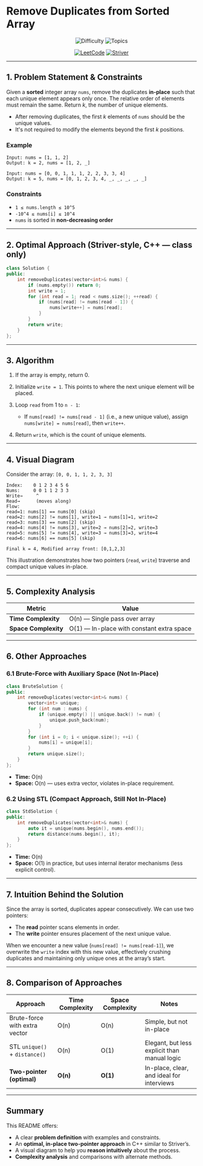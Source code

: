 # Remove Duplicates from Sorted Array

<div align="center">

![Difficulty](https://img.shields.io/badge/Difficulty-🟢%20Easy-brightgreen?style=for-the-badge)
![Topics](https://img.shields.io/badge/Topics-Array%20|%20Two%20Pointers-blue?style=for-the-badge)

[![LeetCode](https://img.shields.io/badge/Solve%20on-LeetCode-black?logo=leetcode\&style=for-the-badge)](https://leetcode.com/problems/remove-duplicates-from-sorted-array/description/)
[![Striver](https://img.shields.io/badge/📖%20Striver-Tutorial-orange?style=for-the-badge)](https://takeuforward.org/data-structure/remove-duplicates-in-place-from-sorted-array/)

</div>

---

## 1. Problem Statement & Constraints

Given a **sorted** integer array `nums`, remove the duplicates **in-place** such that each unique element appears only once. The relative order of elements must remain the same. Return *k*, the number of unique elements.

* After removing duplicates, the first *k* elements of `nums` should be the unique values.
* It's not required to modify the elements beyond the first *k* positions.

### Example

```
Input: nums = [1, 1, 2]
Output: k = 2, nums = [1, 2, _]
```

```
Input: nums = [0, 0, 1, 1, 1, 2, 2, 3, 3, 4]
Output: k = 5, nums = [0, 1, 2, 3, 4, _, _, _, _, _]
```

### Constraints

* `1 ≤ nums.length ≤ 10^5`
* `-10^4 ≤ nums[i] ≤ 10^4`
* `nums` is sorted in **non-decreasing order**

---

## 2. Optimal Approach (Striver-style, C++ — class only)

```cpp
class Solution {
public:
    int removeDuplicates(vector<int>& nums) {
        if (nums.empty()) return 0;
        int write = 1;
        for (int read = 1; read < nums.size(); ++read) {
            if (nums[read] != nums[read - 1]) {
                nums[write++] = nums[read];
            }
        }
        return write;
    }
};
```

---

## 3. Algorithm

1. If the array is empty, return 0.
2. Initialize `write = 1`. This points to where the next unique element will be placed.
3. Loop `read` from 1 to `n - 1`:

   * If `nums[read] != nums[read - 1]` (i.e., a new unique value), assign `nums[write] = nums[read]`, then `write++`.
4. Return `write`, which is the count of unique elements.

---

## 4. Visual Diagram

Consider the array: `[0, 0, 1, 1, 2, 3, 3]`

```
Index:    0 1 2 3 4 5 6
Nums:     0 0 1 1 2 3 3
Write→     ^
Read→      (moves along)
Flow:
read=1: nums[1] == nums[0] (skip)
read=2: nums[2] != nums[1], write=1 → nums[1]=1, write=2
read=3: nums[3] == nums[2] (skip)
read=4: nums[4] != nums[3], write=2 → nums[2]=2, write=3
read=5: nums[5] != nums[4], write=3 → nums[3]=3, write=4
read=6: nums[6] == nums[5] (skip)

Final k = 4, Modified array front: [0,1,2,3]
```

This illustration demonstrates how two pointers (`read`, `write`) traverse and compact unique values in-place.

---

## 5. Complexity Analysis

| Metric               | Value                                     |
| -------------------- | ----------------------------------------- |
| **Time Complexity**  | O(n) — Single pass over array             |
| **Space Complexity** | O(1) — In-place with constant extra space |

---

## 6. Other Approaches

### 6.1 Brute-Force with Auxiliary Space (Not In-Place)

```cpp
class BruteSolution {
public:
    int removeDuplicates(vector<int>& nums) {
        vector<int> unique;
        for (int num : nums) {
            if (unique.empty() || unique.back() != num) {
                unique.push_back(num);
            }
        }
        for (int i = 0; i < unique.size(); ++i) {
            nums[i] = unique[i];
        }
        return unique.size();
    }
};
```

* **Time:** O(n)
* **Space:** O(n) — uses extra vector, violates in-place requirement.

### 6.2 Using STL (Compact Approach, Still Not In-Place)

```cpp
class StdSolution {
public:
    int removeDuplicates(vector<int>& nums) {
        auto it = unique(nums.begin(), nums.end());
        return distance(nums.begin(), it);
    }
};
```

* **Time:** O(n)
* **Space:** O(1) in practice, but uses internal iterator mechanisms (less explicit control).

---

## 7. Intuition Behind the Solution

Since the array is sorted, duplicates appear consecutively. We can use two pointers:

* The **read** pointer scans elements in order.
* The **write** pointer ensures placement of the next unique value.

When we encounter a new value (`nums[read] != nums[read-1]`), we overwrite the `write` index with this new value, effectively crushing duplicates and maintaining only unique ones at the array’s start.

---

## 8. Comparison of Approaches

| Approach                      | Time Complexity | Space Complexity | Notes                                        |
| ----------------------------- | --------------- | ---------------- | -------------------------------------------- |
| Brute-force with extra vector | O(n)            | O(n)             | Simple, but not in-place                     |
| STL `unique()` + `distance()` | O(n)            | O(1)             | Elegant, but less explicit than manual logic |
| **Two-pointer (optimal)**     | **O(n)**        | **O(1)**         | In-place, clear, and ideal for interviews    |

---

## Summary

This README offers:

* A clear **problem definition** with examples and constraints.
* An **optimal, in-place two-pointer approach** in C++ similar to Striver’s.
* A visual diagram to help you **reason intuitively** about the process.
* **Complexity analysis** and comparisons with alternate methods.
